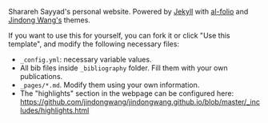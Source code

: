 Sharareh Sayyad's personal website. Powered by <a href="http://jekyllrb.com/" target="_blank">Jekyll</a> with <a href="https://github.com/alshedivat/al-folio">al-folio</a> and <a href="https://github.com/jindongwang/jindongwang.github.io">Jindong Wang's</a> themes.


If you want to use this for yourself, you can fork it or click "Use this template", and modify the following necessary files:
- `_config.yml`: necessary variable values.
- All bib files inside `_bibliography` folder. Fill them with your own publications.
- `_pages/*.md`. Modify them using your own information.
- The "highlights" section in the webpage can be configured here: https://github.com/jindongwang/jindongwang.github.io/blob/master/_includes/highlights.html
